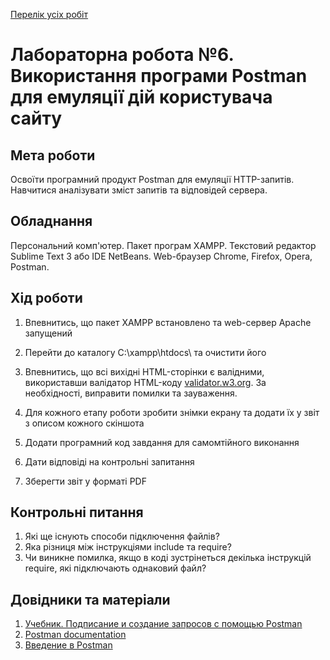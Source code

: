 [Перелік усіх робіт](README.md)

# Лабораторна робота №6. Використання програми Postman для емуляції дій користувача сайту

## Мета роботи

Освоїти програмний продукт Postman для емуляції HTTP-запитів. Навчитися аналізувати зміст запитів та відповідей сервера.

## Обладнання

Персональний комп'ютер. Пакет програм XAMPP. Текстовий редактор Sublime Text 3 або IDE NetBeans. Web-браузер Chrome, Firefox, Opera, Postman.

## Хід роботи

1. Впевнитись, що пакет XAMPP встановлено та web-сервер Apache запущений
2. Перейти до каталогу C:\xampp\htdocs\ та очистити його

3.  Впевнитись, що всі вихідні HTML-сторінки є валідними, використавши валідатор HTML-коду [validator.w3.org](https://validator.w3.org/). За необхідності, виправити помилки та зауваження.
4.  Для кожного етапу роботи зробити знімки екрану та додати їх у звіт з описом кожного скіншота
5.  Додати програмний код завдання для самомтійного виконання
6.  Дати відповіді на контрольні запитання
7.  Зберегти звіт у форматі PDF

## Контрольні питання
1. Які ще існують способи підключення файлів?
2. Яка різниця між інструкціями include та require?
3. Чи виникне помилка, якщо в коді зустрінеться декілька інструкцій require, які підключають однаковий файл?

## Довідники та матеріали

1. [Учебник. Подписание и создание запросов с помощью Postman](https://learn.microsoft.com/ru-ru/azure/communication-services/tutorials/postman-tutorial)
2. [Postman documentation](https://learning.postman.com/docs/introduction/overview/)
3. [Введение в Postman](https://habr.com/ru/companies/kolesa/articles/351250/)